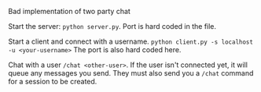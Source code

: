 Bad implementation of two party chat

Start the server: `python server.py`. Port is hard coded in the file.

Start a client and connect with a username. `python client.py -s localhost -u <your-username>`
The port is also hard coded here.

Chat with a user `/chat <other-user>`. If the user isn't connected yet, it will queue any messages you send. They must also send you a `/chat` command for a session to be created.
